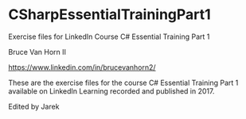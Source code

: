# CSharpEssentialTrainingPart1

Exercise files for LinkedIn Course C# Essential Training Part 1

Bruce Van Horn II

https://www.linkedin.com/in/brucevanhorn2/

These are the exercise files for the course C# Essential Training Part 1 available on LinkedIn Learning recorded and published in 2017.


Edited by Jarek 
